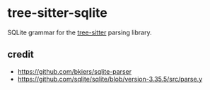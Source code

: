 # tree-sitter-sqlite

SQLite grammar for the [tree-sitter](https://github.com/tree-sitter/tree-sitter) parsing library.

## credit

-   https://github.com/bkiers/sqlite-parser
-   https://github.com/sqlite/sqlite/blob/version-3.35.5/src/parse.y
